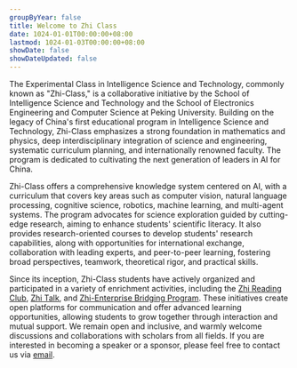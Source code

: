 ```yaml
--- 
groupByYear: false 
title: Welcome to Zhi Class
date: 1024-01-01T00:00:00+08:00
lastmod: 1024-01-03T00:00:00+08:00
showDate: false
showDateUpdated: false
---
```


The Experimental Class in Intelligence Science and Technology, commonly known as "Zhi-Class," is a collaborative initiative by the School of Intelligence Science and Technology and the School of Electronics Engineering and Computer Science at Peking University. Building on the legacy of China's first educational program in Intelligence Science and Technology, Zhi-Class emphasizes a strong foundation in mathematics and physics, deep interdisciplinary integration of science and engineering, systematic curriculum planning, and internationally renowned faculty. The program is dedicated to cultivating the next generation of leaders in AI for China.

Zhi-Class offers a comprehensive knowledge system centered on AI, with a curriculum that covers key areas such as computer vision, natural language processing, cognitive science, robotics, machine learning, and multi-agent systems. The program advocates for science exploration guided by cutting-edge research, aiming to enhance students' scientific literacy. It also provides research-oriented courses to develop students' research capabilities, along with opportunities for international exchange, collaboration with leading experts, and peer-to-peer learning, fostering broad perspectives, teamwork, theoretical rigor, and practical skills.

Since its inception, Zhi-Class students have actively organized and participated in a variety of enrichment activities, including the [Zhi Reading Club](../tags/%E6%99%BA%E8%AF%BB/), [Zhi Talk](../tags/zhi-talk/), and [Zhi-Enterprise Bridging Program](../tags/%E5%85%B6%E4%BB%96/). These initiatives create open platforms for communication and offer advanced learning opportunities, allowing students to grow together through interaction and mutual support. We remain open and inclusive, and warmly welcome discussions and collaborations with scholars from all fields. If you are interested in becoming a speaker or a sponsor, please feel free to contact us via [email](mailto:zhiclass.ai@gmail.com).

